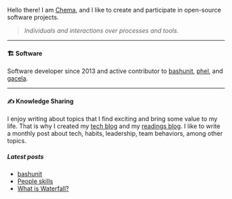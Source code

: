 Hello there! I am 
<span title="Why? {Che: Jose, ma: Maria}">
<a target="_blank" href="https://chemaclass.com/">Chema</a></span>, 
and I like to create and participate in open-source software projects.

> _Individuals and interactions over processes and tools._

---

#### 🏗 Software

Software developer since 2013 and active contributor to 
<span title="A simple testing library for bash scripts"><a target="_blank" href="https://bashunit.typeddevs.com/">bashunit</a></span>,
<span title="A Functional Programming language that transpiles to PHP"><a target="_blank" href="https://phel-lang.org">phel</a></span>,
and <span title="A library that helps you build modular PHP applications"><a target="_blank" href="https://gacela-project.com/">gacela</a></span>.

---

#### ✍️ Knowledge Sharing

I enjoy writing about topics that I find exciting and bring some value to my life. 
That is why I created my [tech blog](https://chemaclass.es/blog/) and my [readings blog](https://chemaclass.es/readings/). 
I like to write a monthly post about tech, habits, leadership, team behaviors, among other topics.

##### Latest posts

<!-- BLOG-POST-LIST:START -->
- [bashunit](https://chemaclass.com/blog/bashunit/)
- [People skills](https://chemaclass.com/blog/people-skills/)
- [What is Waterfall?](https://chemaclass.com/blog/what-is-waterfall/)
<!-- BLOG-POST-LIST:END -->
